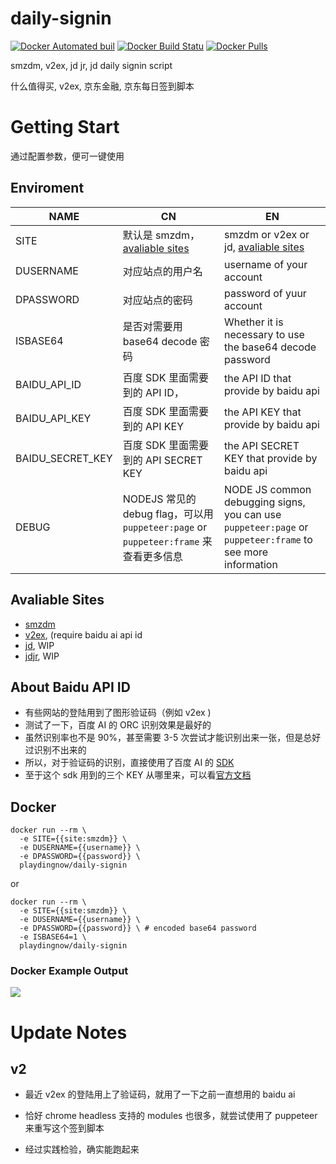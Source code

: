 # daily-signin

[![Docker Automated buil](https://img.shields.io/docker/automated/playdingnow/daily-signin.svg?style=flat-square)](https://hub.docker.com/r/playdingnow/daily-signin/)
[![Docker Build Statu](https://img.shields.io/docker/build/playdingnow/daily-signin.svg?style=flat-square)](https://hub.docker.com/r/playdingnow/daily-signin)
[![Docker Pulls](https://img.shields.io/docker/pulls/playdingnow/daily-signin.svg?style=flat-square)](https://hub.docker.com/r/playdingnow/daily-signin)

smzdm, v2ex, jd jr, jd daily signin script

什么值得买, v2ex, 京东金融, 京东每日签到脚本

# Getting Start

通过配置参数，便可一键使用

## Enviroment

| NAME| CN | EN  |
| --- | --- | --- |
| SITE | 默认是 smzdm，[avaliable sites](#avaliable-sites) | smzdm or v2ex or jd, [avaliable sites](#avaliable-sites) |
| DUSERNAME | 对应站点的用户名 | username of your account |
| DPASSWORD | 对应站点的密码 | password of yuur account |
| ISBASE64 | 是否对需要用 base64 decode 密码 | Whether it is necessary to use the base64 decode password |
| BAIDU_API_ID | 百度 SDK 里面需要到的 API ID， | the API ID that provide by baidu api |
| BAIDU_API_KEY | 百度 SDK 里面需要到的 API KEY | the API KEY that provide by baidu api |
| BAIDU_SECRET_KEY | 百度 SDK 里面需要到的 API SECRET KEY | the API SECRET KEY that provide by baidu api |
| DEBUG | NODEJS 常见的 debug flag，可以用 `puppeteer:page` or `puppeteer:frame` 来查看更多信息 | NODE JS common debugging signs, you can use `puppeteer:page` or `puppeteer:frame` to see more information |


## Avaliable Sites

 - [smzdm](https://smzdm.com)
 - [v2ex](https://v2ex.com), (require baidu ai api id
 - [jd](https://vip.jd.com), WIP
 - [jdjr](https://vip.jr.jd.com), WIP

## About Baidu API ID

 - 有些网站的登陆用到了图形验证码（例如 v2ex )
 - 测试了一下，百度 AI 的 ORC 识别效果是最好的
 - 虽然识别率也不是 90%，甚至需要 3-5 次尝试才能识别出来一张，但是总好过识别不出来的
 - 所以，对于验证码的识别，直接使用了百度 AI 的 [SDK](https://github.com/Baidu-AIP/nodejs-sdk)
 - 至于这个 sdk 用到的三个 KEY 从哪里来，可以看[官方文档](http://ai.baidu.com/docs#/Begin/top)

## Docker

```shell
docker run --rm \
  -e SITE={{site:smzdm}} \
  -e DUSERNAME={{username}} \
  -e DPASSWORD={{password}} \
  playdingnow/daily-signin
```

or

```shell
docker run --rm \
  -e SITE={{site:smzdm}} \
  -e DUSERNAME={{username}} \
  -e DPASSWORD={{password}} \ # encoded base64 password
  -e ISBASE64=1 \
  playdingnow/daily-signin
```

### Docker Example Output

![](http://om4h4iqhe.bkt.clouddn.com/daily-signin-docker-output.png)

# Update Notes

## v2

 - 最近 v2ex 的登陆用上了验证码，就用了一下之前一直想用的 baidu ai

 - 恰好 chrome headless 支持的 modules 也很多，就尝试使用了 puppeteer 来重写这个签到脚本

 - 经过实践检验，确实能跑起来
